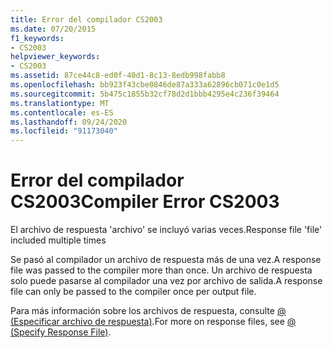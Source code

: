 ```yaml
---
title: Error del compilador CS2003
ms.date: 07/20/2015
f1_keywords:
- CS2003
helpviewer_keywords:
- CS2003
ms.assetid: 87ce44c8-ed0f-40d1-8c13-8edb998fabb8
ms.openlocfilehash: bb923f43cbe0846de87a333a62896cb071c0e1d5
ms.sourcegitcommit: 5b475c1855b32cf78d2d1bbb4295e4c236f39464
ms.translationtype: MT
ms.contentlocale: es-ES
ms.lasthandoff: 09/24/2020
ms.locfileid: "91173040"
---
```

# <a name="compiler-error-cs2003"></a><span data-ttu-id="95dc4-102">Error del compilador CS2003</span><span class="sxs-lookup"><span data-stu-id="95dc4-102">Compiler Error CS2003</span></span>

<span data-ttu-id="95dc4-103">El archivo de respuesta 'archivo' se incluyó varias veces.</span><span class="sxs-lookup"><span data-stu-id="95dc4-103">Response file 'file' included multiple times</span></span>  
  
 <span data-ttu-id="95dc4-104">Se pasó al compilador un archivo de respuesta más de una vez.</span><span class="sxs-lookup"><span data-stu-id="95dc4-104">A response file was passed to the compiler more than once.</span></span> <span data-ttu-id="95dc4-105">Un archivo de respuesta solo puede pasarse al compilador una vez por archivo de salida.</span><span class="sxs-lookup"><span data-stu-id="95dc4-105">A response file can only be passed to the compiler once per output file.</span></span>  
  
 <span data-ttu-id="95dc4-106">Para más información sobre los archivos de respuesta, consulte [@ (Especificar archivo de respuesta)](../language-reference/compiler-options/response-file-compiler-option.md).</span><span class="sxs-lookup"><span data-stu-id="95dc4-106">For more on response files, see [@ (Specify Response File)](../language-reference/compiler-options/response-file-compiler-option.md).</span></span>
